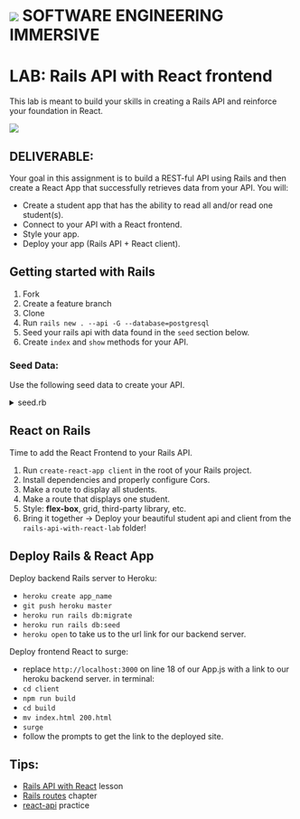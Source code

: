 # ![](https://ga-dash.s3.amazonaws.com/production/assets/logo-9f88ae6c9c3871690e33280fcf557f33.png) SOFTWARE ENGINEERING IMMERSIVE


# LAB: Rails API with React frontend
This lab is meant to build your skills in creating a Rails API and reinforce your foundation in React.

![](https://media.giphy.com/media/l4EoOPJMXozky47f2/giphy.gif)

## DELIVERABLE:

Your goal in this assignment is to build a REST-ful API using Rails and then create a React App that successfully retrieves data from your API. You will:

- Create a student app that has the ability to read all and/or read one student(s).  
- Connect to your API with a React frontend.
- Style your app.    
- Deploy your app (Rails API + React client).  

## Getting started with Rails

1. Fork
1. Create a feature branch
1. Clone
1. Run `rails new . --api -G --database=postgresql`
1. Seed your rails api with data found in the `seed` section below.
1. Create `index` and `show` methods for your API.

### Seed Data:

Use the following seed data to create your API.

<details>
<summary>seed.rb</summary>

```
Student.create!(name: 'Arnold Shortman', description: 'Thinks people are inherently good, idealist, helpful, is not wearing a kilt but rather it is a long shirt that extends past his green sweater, impractically-shaped nogin', photo: 'https://upload.wikimedia.org/wikipedia/en/2/2a/HeyArnold%21.jpg')
Student.create!(name: 'Gerald Martin Johanssen', description: 'Athletic, loyal, street-smart, class president, hair icon', photo: 'https://upload.wikimedia.org/wikipedia/en/d/d6/Gerald_Johanssen.png')
Student.create!(name: 'Helga G. Pataki', description: 'rough, cynical, favorite color is pink, closet poet, expert shrine-maker', photo: 'https://upload.wikimedia.org/wikipedia/en/a/ac/Helga_Pataki.jpg')
Student.create!(name: 'Harold Berman', description: 'tough-talker, bully, body-shamed, acts out, relatively harmless', photo: 'https://www.cartoonbucket.com/wp-content/uploads/2016/01/Harold-Berman-Eating-Ice-Cream-cc15205.jpg')
Student.create!(name: 'Eugene Horowitz', description: 'accident prone, cheery, the class jinx, wears socks with sandals', photo: 'https://vignette.wikia.nocookie.net/heyarnold/images/9/99/EAFDB121-EC13-4F12-849E-37037A95E3D6.png/revision/latest?cb=20190816022130')
Student.create!(name: 'Phoebe Heyerdahl', description: 'smartest person in the room, shy, makes "long sweater" an outfit', photo: 'https://vignette.wikia.nocookie.net/heyarnold/images/9/93/Phoebe_%28classic%29.png/revision/latest?cb=20190816022206')

puts "#{Student.count} students created!"
```

</details>

## React on Rails

Time to add the React Frontend to your Rails API.

1. Run `create-react-app client` in the root of your Rails project.
1. Install dependencies and properly configure Cors.
1. Make a route to display all students.
1. Make a route that displays one student.
1. Style: **flex-box**, grid, third-party library, etc.
1. Bring it together -> Deploy your beautiful student api and client from the `rails-api-with-react-lab` folder!

## Deploy Rails & React App

Deploy backend Rails server to Heroku:

- `heroku create app_name`
- `git push heroku master`
- `heroku run rails db:migrate`
- `heroku run rails db:seed`
- `heroku open` to take us to the url link for our backend server.

Deploy frontend React to surge:

- replace `http://localhost:3000` on line 18 of our App.js with a link to our heroku backend server.
in terminal:
- `cd client`
- `npm run build`
- `cd build`
- `mv index.html 200.html`
- `surge`
- follow the prompts to get the link to the deployed site.

## Tips:

- [Rails API with React](https://git.generalassemb.ly/sei-nyc-cicadas/rails-api-with-react) lesson
- [Rails routes](https://www.railstutorial.org/book/filling_in_the_layout#sec-rails_routes) chapter
- [react-api](https://git.generalassemb.ly/sei-nyc-cicadas/react-api-practice) practice
